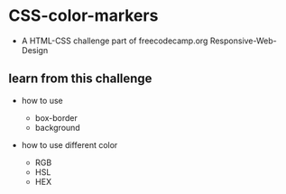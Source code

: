 # CSS-color-markers

- A HTML-CSS challenge part of freecodecamp.org Responsive-Web-Design

## learn from this challenge

- how to use

  - box-border
  - background

- how to use different color
  - RGB
  - HSL
  - HEX
